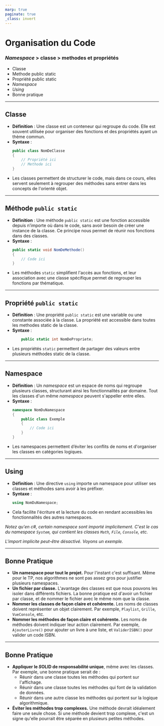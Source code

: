 ```yaml
---
marp: true
paginate: true
_class: invert
---
```


# Organisation du Code
### *Namespace* > classe > methodes et propriétés
- Classe
- Methode public static
- Propriété public static
- *Namespace*
- *Using*
- Bonne pratique


---

## Classe

- **Définition** : Une classe est un conteneur qui regroupe du code. Elle est souvent utilisée pour organiser des fonctions et des propriétés ayant un thème commun.
- **Syntaxe** : 
    ```c#
    public class NomDeClasse  
    {  
        // Propriété ici
        // Methode ici
    }  
    ```
- Les classes permettent de structurer le code, mais dans ce cours, elles servent seulement à regrouper des méthodes sans entrer dans les concepts de l'orienté objet.

---

## Méthode `public static`

- **Définition** : Une méthode `public static` est une fonction accessible depuis n’importe où dans le code, sans avoir besoin de créer une instance de la classe.  Ce principe nous permet de réunir nos fonctions dans des classes.
- **Syntaxe** : 
    ```c#
    public static void NomDeMethode()  
    {  
        // Code ici  
    }  
    ```
- Les méthodes `static` simplifient l'accès aux fonctions, et leur association avec une classe spécifique permet de regrouper les fonctions par thématique.

---

## Propriété `public static`

- **Définition** : Une propriété `public static` est une variable ou une constante associée à la classe.  La propriété est accessible dans toutes les methodes static de la classe.
- **Syntaxe** : 
    ```c#
        public static int NomDePropriete;
    ```
- Les propriétés `static` permettent de partager des valeurs entre plusieurs méthodes static de la classe.

---

## Namespace

- **Définition** : Un *namespace* est un espace de noms qui regroupe plusieurs classes, structurant ainsi les fonctionnalités par domaine.  Tout les classes d'un même *namespace* peuvent s'appeller entre elles.
- **Syntaxe** : 
    ```c#
    namespace NomDuNamespace  
    {  
        public class Exemple  
        {  
            // Code ici  
        }  
    }  
    ```
- Les namespaces permettent d’éviter les conflits de noms et d'organiser les classes en catégories logiques.

---

## Using

- **Définition** : Une directive `using` importe un namespace pour utiliser ses classes et méthodes sans avoir à les préfixer.  
- **Syntaxe** : 
    ```c#
    using NomDuNamespace;  
    ```
- Cela facilite l'écriture et la lecture du code en rendant accessibles les fonctionnalités des autres namespaces.

*Notez qu'en c#, certain namespace sont importé implicitement. C'est le cas du namespace `System`, qui contient les classes `Math`, `File`, `Console`, etc.*

*L'import implicite peut-être désactivé.  Voyons un exemple.*

---

## Bonne Pratique
- **Un namespace pour tout le projet.** Pour l'instant c'est suffisant. Même pour le TP, nos algorithmes ne sont pas assez gros pour justifier plusieurs namespaces.
- **Un fichier par classe.** L'avantage des classes est que nous pouvons les isoler dans différents fichiers. La bonne pratique est d'avoir un fichier par classe, et de nommer le fichier avec le même nom que la classe.
- **Nommer les classes de façon claire et cohérente.** Les noms de classes doivent représenter un objet clairement. Par exemple, `Playlist`, `Grille`, `VueConsole`, etc.
- **Nommer les méthodes de façon claire et cohérente.** Les noms de méthodes doivent indiquer leur action clairement. Par exemple, `AjouterLivre()` pour ajouter un livre à une liste, et `ValiderISBN()` pour valider un code ISBN.

---

## Bonne Pratique
- **Appliquer le *S*OLID de responsabilité unique**, même avec les classes. Par exemple, une bonne pratique serait de :
  - Réunir dans une classe toutes les méthodes qui portent sur l'affichage.
  - Réunir dans une classe toutes les méthodes qui font de la validation de données.
  - Réunir dans une autre classe les méthodes qui portent sur la logique algorithmique.
- **Éviter les méthodes trop complexes.** Une méthode devrait idéalement faire une seule chose. Si une méthode devient trop complexe, c'est un signe qu'elle pourrait être séparée en plusieurs petites méthodes.